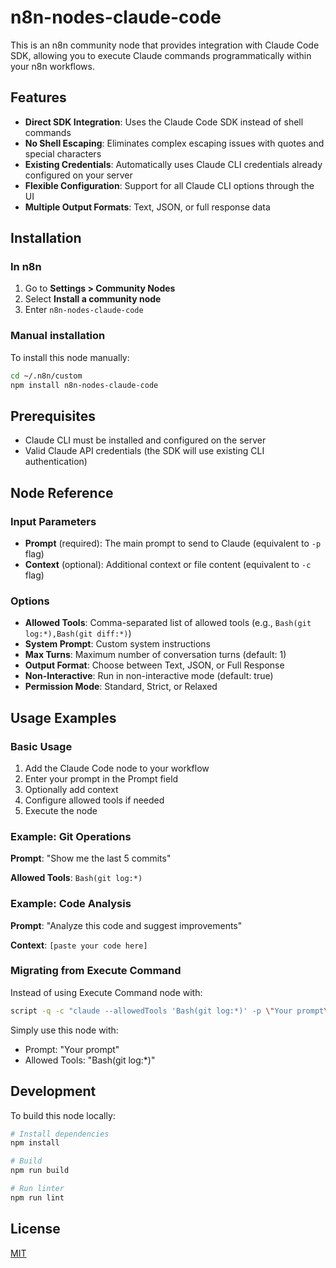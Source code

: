 # n8n-nodes-claude-code

This is an n8n community node that provides integration with Claude Code SDK, allowing you to execute Claude commands programmatically within your n8n workflows.

## Features

- **Direct SDK Integration**: Uses the Claude Code SDK instead of shell commands
- **No Shell Escaping**: Eliminates complex escaping issues with quotes and special characters
- **Existing Credentials**: Automatically uses Claude CLI credentials already configured on your server
- **Flexible Configuration**: Support for all Claude CLI options through the UI
- **Multiple Output Formats**: Text, JSON, or full response data

## Installation

### In n8n

1. Go to **Settings > Community Nodes**
2. Select **Install a community node**
3. Enter `n8n-nodes-claude-code`

### Manual installation

To install this node manually:

```bash
cd ~/.n8n/custom
npm install n8n-nodes-claude-code
```

## Prerequisites

- Claude CLI must be installed and configured on the server
- Valid Claude API credentials (the SDK will use existing CLI authentication)

## Node Reference

### Input Parameters

- **Prompt** (required): The main prompt to send to Claude (equivalent to `-p` flag)
- **Context** (optional): Additional context or file content (equivalent to `-c` flag)

### Options

- **Allowed Tools**: Comma-separated list of allowed tools (e.g., `Bash(git log:*),Bash(git diff:*)`)
- **System Prompt**: Custom system instructions
- **Max Turns**: Maximum number of conversation turns (default: 1)
- **Output Format**: Choose between Text, JSON, or Full Response
- **Non-Interactive**: Run in non-interactive mode (default: true)
- **Permission Mode**: Standard, Strict, or Relaxed

## Usage Examples

### Basic Usage

1. Add the Claude Code node to your workflow
2. Enter your prompt in the Prompt field
3. Optionally add context
4. Configure allowed tools if needed
5. Execute the node

### Example: Git Operations

**Prompt**: "Show me the last 5 commits"

**Allowed Tools**: `Bash(git log:*)`

### Example: Code Analysis

**Prompt**: "Analyze this code and suggest improvements"

**Context**: `[paste your code here]`

### Migrating from Execute Command

Instead of using Execute Command node with:
```bash
script -q -c "claude --allowedTools 'Bash(git log:*)' -p \"Your prompt\"" /dev/null
```

Simply use this node with:
- Prompt: "Your prompt"
- Allowed Tools: "Bash(git log:*)"

## Development

To build this node locally:

```bash
# Install dependencies
npm install

# Build
npm run build

# Run linter
npm run lint
```

## License

[MIT](LICENSE.md)